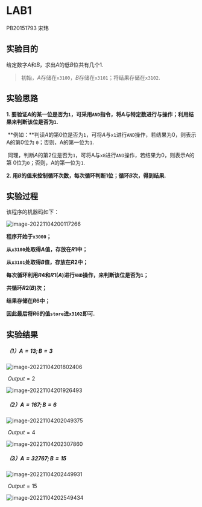 # LAB1

PB20151793 宋玮



## 实验目的

给定数字$A$和$B$，求出$A$的低$B$位共有几个1.

> 初始，$A$存储在`x3100`，$B$存储在`x3101`；将结果存储在`x3102`.



## 实验思路

**1. 要验证$A$的某一位是否为`1`，可采用`AND`指令，将$A$与特定数进行与操作；利用结果来判断该位是否为`1`.**

​		**例如：**判读$A$的第0位是否为`1`，可将$A$与`x1`进行`AND`操作，若结果为0，则表示A的第0位为					`0`；否则，A的第一位为`1`.

​					同理，判断$A$的第2位是否为`1`，可将A与`x8`进行`AND`操作，若结果为0，则表示A的第					0位为`0`；否则，A的第一位为`1`.

**2. 用$B$的值来控制循环次数，每次循环判断1位；循环$B$次，得到结果.**



## 实验过程

该程序的机器码如下：

![image-20221104200117266](C:\Users\宋玮\AppData\Roaming\Typora\typora-user-images\image-20221104200117266.png)

**程序开始于`x3000`；**

**从`x3100`处取得$A$值，存放在$R1$中；**

**从`x3101`处取得$B$值，存放在$R2$中；**

**每次循环利用$R4$和$R1(A)$进行`AND`操作，来判断该位是否为`1`；**

**共循环$R2(B)$次；**

**结果存储在$R6$中；**

**因此最后将$R6$的值`store`进`x3102`即可.**



## 实验结果

##### **（1）$A = 13 ; B=3$**

![image-20221104201802406](C:\Users\宋玮\AppData\Roaming\Typora\typora-user-images\image-20221104201802406.png)



​		$Output = 2$

![image-20221104201926493](C:\Users\宋玮\AppData\Roaming\Typora\typora-user-images\image-20221104201926493.png)





##### **（2）$A = 167 ; B=6$**

![image-20221104202049375](C:\Users\宋玮\AppData\Roaming\Typora\typora-user-images\image-20221104202049375.png)



​		$Output = 4$

![image-20221104202307860](C:\Users\宋玮\AppData\Roaming\Typora\typora-user-images\image-20221104202307860.png)





##### （3）$A = 32767 ; B=15$

![image-20221104202449931](C:\Users\宋玮\AppData\Roaming\Typora\typora-user-images\image-20221104202449931.png)



​		$Output = 15$

![image-20221104202549434](C:\Users\宋玮\AppData\Roaming\Typora\typora-user-images\image-20221104202549434.png)